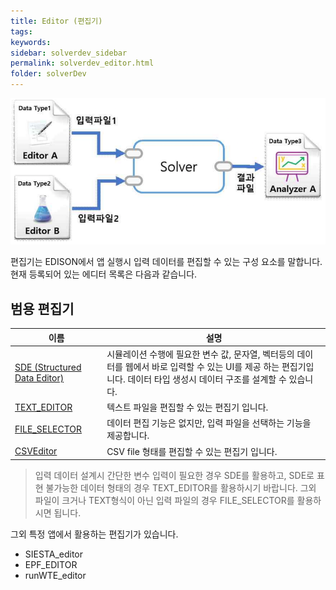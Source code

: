 ```yaml
---
title: Editor (편집기)
tags: 
keywords:
sidebar: solverdev_sidebar
permalink: solverdev_editor.html
folder: solverDev
---
```



![사이언스 앱 실행 시나리오](/images/solverdev/03/image02_execution_scenario.png)

편집기는 EDISON에서 앱 실행시 입력 데이터를 편집할 수 있는 구성 요소를 말합니다. 현재 등록되어 있는 에디터 목록은 다음과 같습니다.

## 범용 편집기

|이름|설명|
|--|--|
|[SDE (Structured Data Editor)](./01_SDE.md)| 시뮬레이션 수행에 필요한 변수 값, 문자열, 벡터등의 데이터를 웹에서 바로 입력할 수 있는 UI를 제공 하는 편집기입니다. 데이터 타입 생성시 데이터 구조를 설계할 수 있습니다. |
|[TEXT_EDITOR](./03_Text_Editor.md)| 텍스트 파일을 편집할 수 있는 편집기 입니다.|
|[FILE_SELECTOR](./02_File_Selector.md)| 데이터 편집 기능은 없지만, 입력 파일을 선택하는 기능을 제공합니다.|
|[CSVEditor](./04_CSV_Editor.md)|CSV file 형태를 편집할 수 있는 편집기 입니다.|

> 입력 데이터 설계시 간단한 변수 입력이 필요한 경우 SDE를 활용하고, SDE로 표현 불가능한 데이터 형태의 경우 TEXT_EDITOR를 활용하시기 바랍니다. 그외 파일이 크거나 TEXT형식이 아닌 입력 파일의 경우 FILE_SELECTOR를 활용하시면 됩니다.

그외 특정 앱에서 활용하는 편집기가 있습니다.
- SIESTA_editor
- EPF_EDITOR
- runWTE_editor
